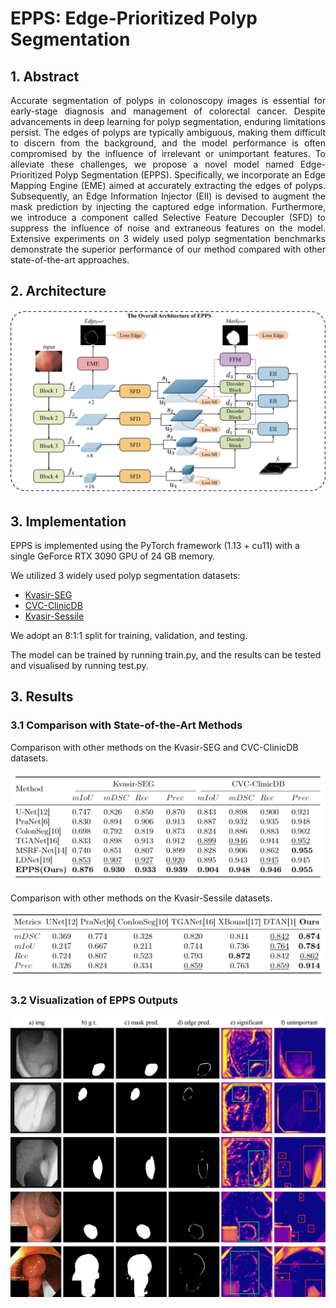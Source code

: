 # EPPS: Edge-Prioritized Polyp Segmentation

## 1. Abstract
<div align="justify">
Accurate segmentation of polyps in colonoscopy images is essential for early-stage diagnosis and management of colorectal cancer. Despite advancements in deep learning for polyp segmentation, enduring limitations persist. The edges of polyps are typically ambiguous, making them difficult to discern from the background, and the model performance is often compromised by the influence of irrelevant or unimportant features. To alleviate these challenges, we propose a novel model named Edge-Prioritized Polyp Segmentation (EPPS). Specifically, we incorporate an Edge Mapping Engine (EME) aimed at accurately extracting the edges of polyps. Subsequently, an Edge Information Injector (EII) is devised to augment the mask prediction by injecting the captured edge information. Furthermore, we introduce a component called Selective Feature Decoupler (SFD) to suppress the influence of noise and extraneous features on the model. Extensive experiments on 3 widely used polyp segmentation benchmarks demonstrate the superior performance of our method compared with other state-of-the-art approaches.
</div>

## 2. Architecture
<img src="imgs/Overall.jpg">

## 3. Implementation
EPPS is implemented using the PyTorch framework (1.13 + cu11) with a single GeForce RTX 3090 GPU of 24 GB memory. 

We utilized 3 widely used polyp segmentation datasets:
- [Kvasir-SEG](https://datasets.simula.no/downloads/kvasir-seg.zip)
- [CVC-ClinicDB](https://www.dropbox.com/s/p5qe9eotetjnbmq/CVC-ClinicDB.rar?dl=0)
- [Kvasir-Sessile](https://datasets.simula.no/downloads/kvasir-sessile.zip)

We adopt an 8:1:1 split for training, validation, and testing. 

The model can be trained by running train.py, and the results can be tested and visualised by running test.py.

## 3. Results
### 3.1 Comparison with State-of-the-Art Methods
Comparison with other methods on the Kvasir-SEG and CVC-ClinicDB datasets.

<img src="imgs/result1.png">

Comparison with other methods on the Kvasir-Sessile datasets.

<img src="imgs/result2.png">

### 3.2 Visualization of EPPS Outputs
<img src="imgs/more_vis.jpg">


